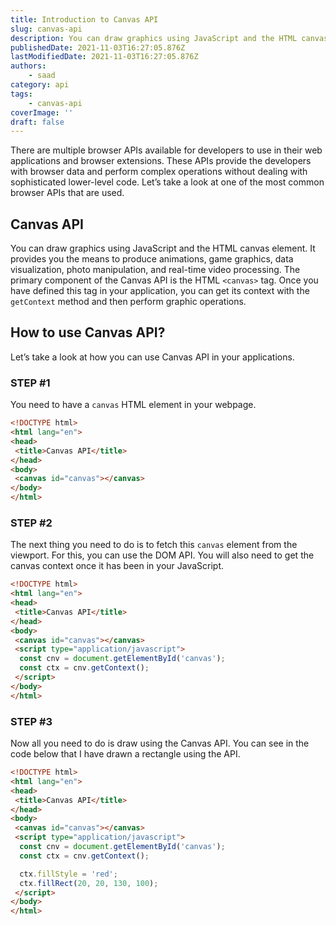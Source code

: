 ```yaml
---
title: Introduction to Canvas API
slug: canvas-api
description: You can draw graphics using JavaScript and the HTML canvas element.
publishedDate: 2021-11-03T16:27:05.876Z
lastModifiedDate: 2021-11-03T16:27:05.876Z
authors:
    - saad
category: api
tags:
    - canvas-api
coverImage: ''
draft: false
---
```


<Lead>

There are multiple browser APIs available for developers to use in their web applications and browser extensions. These APIs provide the developers with browser data and perform complex operations without dealing with sophisticated lower-level code. Let’s take a look at one of the most common browser APIs that are used.

</Lead>

## Canvas API

You can draw graphics using JavaScript and the HTML canvas element. It provides you the means to produce animations, game graphics, data visualization, photo manipulation, and real-time video processing. The primary component of the Canvas API is the HTML `<canvas>` tag. Once you have defined this tag in your application, you can get its context with the `getContext` method and then perform graphic operations.

## How to use Canvas API?

Let’s take a look at how you can use Canvas API in your applications.

### STEP #1

You need to have a `canvas` HTML element in your webpage.

```html
<!DOCTYPE html>
<html lang="en">
<head>
 <title>Canvas API</title>
</head>
<body>
 <canvas id="canvas"></canvas>
</body>
</html>
```

### STEP #2

The next thing you need to do is to fetch this `canvas` element from the viewport. For this, you can use the DOM API. You will also need to get the canvas context once it has been in your JavaScript.

```html
<!DOCTYPE html>
<html lang="en">
<head>
 <title>Canvas API</title>
</head>
<body>
 <canvas id="canvas"></canvas>
 <script type="application/javascript">
  const cnv = document.getElementById('canvas');
  const ctx = cnv.getContext();
 </script>
</body>
</html>
```

### STEP #3

Now all you need to do is draw using the Canvas API. You can see in the code below that I have drawn a rectangle using the API.

```html
<!DOCTYPE html>
<html lang="en">
<head>
 <title>Canvas API</title>
</head>
<body>
 <canvas id="canvas"></canvas>
 <script type="application/javascript">
  const cnv = document.getElementById('canvas');
  const ctx = cnv.getContext();

  ctx.fillStyle = 'red';
  ctx.fillRect(20, 20, 130, 100);
 </script>
</body>
</html>
```
